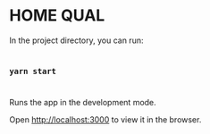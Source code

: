 # HOME QUAL
In the project directory, you can run:
#
### `yarn start`
#
Runs the app in the development mode.

Open [http://localhost:3000](http://localhost:3000) to view it in the browser.

